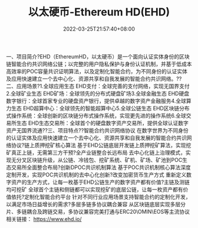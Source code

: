 ﻿---
weight: 
title: "以太硬币-Ethereum HD(EHD)"
description: "EHD（EthereumHD，以太硬币）是一个面向认证实体身份的区块链智能合约共识网络公链；以完整的用户隐私保护与身份认证机制，并基于低成本高效率的POC容量共识证明算法，以及定制化..."
date: 2022-03-25T21:57:40+08:00
lastmod: 2022-03-25T16:45:40+08:00
draft: false
authors: ["Metabd"]
featuredImage: "yitaiyingbi-ethereum-hdehd.webp"
link: ""
tags: ["数字代币","以太硬币-Ethereum HD(EHD)"]
categories: ["navigation"]
navigation: ["数字代币"]
lightgallery: true
toc: true
pinned: false
recommend: false
recommend1: false
---
一、项目简介?EHD（EthereumHD，以太硬币）是一个面向认证实体身份的区块链智能合约共识网络公链；以完整的用户隐私保护与身份认证机制，并基于低成本高效率的POC容量共识证明算法，以及定制化智能合约，为不同身份的认证实体及应用快速建立一个去中心化、资源共享和自我发展的智能合约共识网络。??二、应用场景?1.全球应用生态
EHD支付：全球完善的支付网络，实现无国界支付2.全球矿业生态
EHD矿场：全球领先的分布式硬盘矿场3.全球金融生态
EHD硬盘数字银行：全球首家专业的硬盘资产银行，提供卓越的数字资产金融服务4.全球算力生态
EHD超算中心：全球领先的智能超算中心5.全球公链生态
EHD区块链分布式操作系统：全球创新的区块链分布式操作系统，实现更先进的操作系统6.全球交易所生态
EHD生态交易所：全球首个的硬盘数字资产交易所，提供全球认证数字资产无国界流通??三、项目特点??智能合约共识网络协议
在数字世界为不同身份的认证实体及应用快速建立一个去中心化、资源共享和自我发展的智能合约共识网络协议?链上质押挖矿核心算法
基于EHD公链底层开发链上质押挖矿算法，实现挖矿真正上链，无需第三方干预?全产业链整合长远布局
去中心化链上治理模式，实现无分叉区块链升级，从公链、冷钱包、挖矿系统、矿机、矿场、矿池到POC生态交易所全面整合布局?创新DPOC共识机制算法
基于POC共识机制核心算法深度定制开发，实现POC共识机制的去中心化创新?改变加密货币生产方式
重新定义数字资产的生产方式，让每一枚基于EHD公链生产的数字资产都有价值?主链及测链均可挖矿
全球首个主链和侧链都可以实现挖矿的底层公链，让每一枚资产都有价值依托?定制化智能合约平台
针对不同行业应用场景支持智能合约的定制化开发，以满足市场日益增长的需求?多层多链多协议耦合兼容
从区块链底层实现多层分片、多链耦合及跨链交易，多协议兼容完美打通与ERC20\OMIN\EOS等主流协议相关链接：
https://www.ehd.io/
